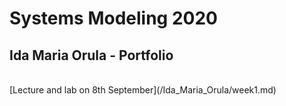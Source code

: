 # Systems Modeling 2020
## Ida Maria Orula - Portfolio
<br>
[Lecture and lab on 8th September](/Ida_Maria_Orula/week1.md)<br><br>
